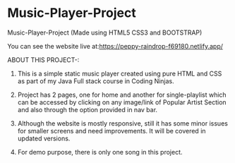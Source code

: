# Music-Player-Project
Music-Player-Project (Made using HTML5 CSS3 and BOOTSTRAP)

You can see the website live at:https://peppy-raindrop-f69180.netlify.app/

ABOUT THIS PROJECT-:

1. This is a simple static music player created using pure HTML and CSS as part of my Java Full stack course in Coding Ninjas.

2. Project has 2 pages, one for home and another for single-playlist which can be accessed by clicking on any image/link of Popular Artist Section and also through the  option provided in nav bar. 

3. Although the website is mostly responsive, still it has some minor issues for smaller screens and need improvements. It will be covered in updated versions.

4. For demo purpose, there is only one song in this project.

